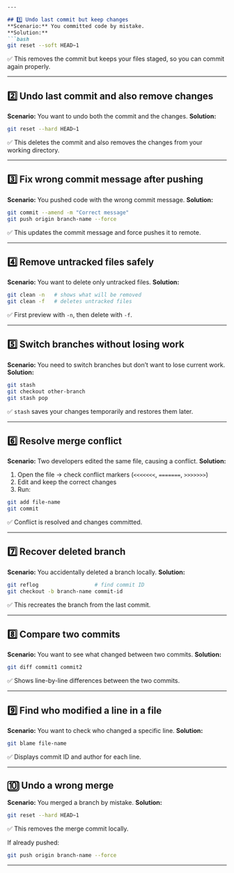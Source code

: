 

````markdown

---

## 1️⃣ Undo last commit but keep changes
**Scenario:** You committed code by mistake.  
**Solution:**  
```bash
git reset --soft HEAD~1
````

✅ This removes the commit but keeps your files staged, so you can commit again properly.

---

## 2️⃣ Undo last commit and also remove changes

**Scenario:** You want to undo both the commit and the changes.
**Solution:**

```bash
git reset --hard HEAD~1
```

✅ This deletes the commit and also removes the changes from your working directory.

---

## 3️⃣ Fix wrong commit message after pushing

**Scenario:** You pushed code with the wrong commit message.
**Solution:**

```bash
git commit --amend -m "Correct message"
git push origin branch-name --force
```

✅ This updates the commit message and force pushes it to remote.

---

## 4️⃣ Remove untracked files safely

**Scenario:** You want to delete only untracked files.
**Solution:**

```bash
git clean -n   # shows what will be removed
git clean -f   # deletes untracked files
```

✅ First preview with `-n`, then delete with `-f`.

---

## 5️⃣ Switch branches without losing work

**Scenario:** You need to switch branches but don’t want to lose current work.
**Solution:**

```bash
git stash
git checkout other-branch
git stash pop
```

✅ `stash` saves your changes temporarily and restores them later.

---

## 6️⃣ Resolve merge conflict

**Scenario:** Two developers edited the same file, causing a conflict.
**Solution:**

1. Open the file → check conflict markers (`<<<<<<<`, `=======`, `>>>>>>>`)
2. Edit and keep the correct changes
3. Run:

```bash
git add file-name
git commit
```

✅ Conflict is resolved and changes committed.

---

## 7️⃣ Recover deleted branch

**Scenario:** You accidentally deleted a branch locally.
**Solution:**

```bash
git reflog                  # find commit ID
git checkout -b branch-name commit-id
```

✅ This recreates the branch from the last commit.

---

## 8️⃣ Compare two commits

**Scenario:** You want to see what changed between two commits.
**Solution:**

```bash
git diff commit1 commit2
```

✅ Shows line-by-line differences between the two commits.

---

## 9️⃣ Find who modified a line in a file

**Scenario:** You want to check who changed a specific line.
**Solution:**

```bash
git blame file-name
```

✅ Displays commit ID and author for each line.

---

## 🔟 Undo a wrong merge

**Scenario:** You merged a branch by mistake.
**Solution:**

```bash
git reset --hard HEAD~1
```

✅ This removes the merge commit locally.

If already pushed:

```bash
git push origin branch-name --force
```

---
